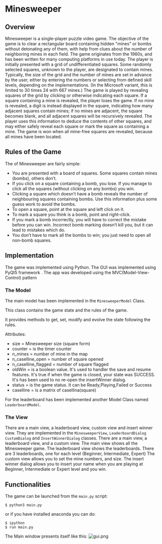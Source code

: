 # Minesweeper

## Overview
Minesweeper is a single-player puzzle video game. The objective of the game is to clear a rectangular board containing hidden "mines" or bombs without detonating any of them, with help from clues about the number of neighboring mines in each field. The game originates from the 1960s, and has been written for many computing platforms in use today.
The player is initially presented with a grid of undifferentiated squares. Some randomly selected squares, unknown to the player, are designated to contain mines. Typically, the size of the grid and the number of mines are set in advance by the user, either by entering the numbers or selecting from defined skill levels, depending on the implementations. (In the Microsoft variant, this is limited to 30 times 24 with 667 mines.)
The game is played by revealing squares of the grid by clicking or otherwise indicating each square. If a square containing a mine is revealed, the player loses the game. If no mine is revealed, a digit is instead displayed in the square, indicating how many adjacent squares contain mines; if no mines are adjacent, the square becomes blank, and all adjacent squares will be recursively revealed. The player uses this information to deduce the contents of other squares, and may either safely reveal each square or mark the square as containing a mine. The game is won when all mine-free squares are revealed, because all mines have been located.

## Rules of the Game
The of Minesweeper are fairly simple:
- You are presented with a board of squares. Some squares contain mines (bombs), others don’t.
- If you click on a square containing a bomb, you lose. If you manage to click all the squares (without clicking on any bombs) you win.
- Clicking a square which doesn’t have a bomb reveals the number of neighbouring squares containing bombs. Use this information plus some guess work to avoid the bombs.
- To open a square, point at the square and left click on it.
- To mark a square you think is a bomb, point and right-click.
- If you mark a bomb incorrectly, you will have to correct the mistake before you can win. Incorrect bomb marking doesn’t kill you, but it can lead to mistakes which do.
- You don’t have to mark all the bombs to win; you just need to open all non-bomb squares.

## Implementation
The game was implemented using Python. The GUI was implemented using PyQt5 framework .
The app was developed using the MVC(Model-View-Control) pattern

### The Model
The main model has been implemented in the `MinesweeperModel` Class.

This class contains the game state and the rules of the game.

It provides methods to get, set, modify and evolve the state following the rules.

Attributes:
- size = Minesweeper size (square form)
- counter = is the timer counter
- n_mines = number of mine in the map
- n_caselline_open = number of square opened
- n_caselline_flagged = number of square flagged
- oldWin = is a boolean value. It's used to handler the save and resume features. It's true if when the game is closed, your state was SUCCESS. It's has been used to no re-open the insertWinner dialog.
- status = is the game status. It can be Ready,Playing,Failed or Success
- caselline = is a matrix of casellina(square)

For the leaderboard has been implemented another Model Class named `LeaderboardModel`.

### The View
There are a main view, a leaderboard view, custom view and insert winner view.
They are implemented in the `MinesweeperView`, `LeaderboardDialog` `CustomDialog` and `InsertWinnerDialog` classes.
There are a main view, a leaderboard view, and a custom view.
The main view shows all the Minesweeper game.
The leaderboard view shows the leaderboards. There are 3 leaderboards, one for each level (Beginner, Intermediate, Expert)
The custom view allows you to set the mine numbers, and size.
The insert winner dialog allows you to insert your name when you are playing at Beginner, Intermediate or Expert level and you win.

## Functionalities
The game can be launched from the `main.py` script:
```
$ python3 main.py
```
or if you have installed anaconda you can do:
```
$ ipython
$ run main.py
```
The Main window presents itself like this:
![gui.png](./images/gui.png)
